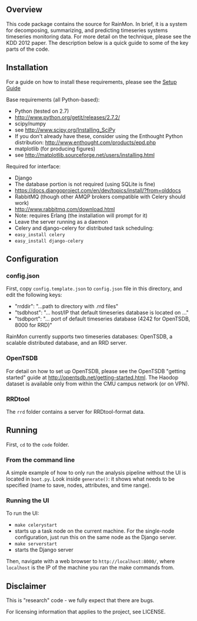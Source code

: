 ## Overview

This code package contains the source for RainMon. In brief, it is a system for decomposing, summarizing, and predicting timeseries systems timeseries monitoring data. For more detail on the technique, please see the KDD 2012 paper. The description below is a quick guide to some of the key parts of the code.

## Installation

For a guide on how to install these requirements, please see the [Setup Guide](setup.html) 

Base requirements (all Python-based):

 * Python (tested on 2.7)
  * http://www.python.org/getit/releases/2.7.2/
 * scipy/numpy
  * see http://www.scipy.org/Installing_SciPy
  * If you don't already have these, consider using the Enthought Python distribution: http://www.enthought.com/products/epd.php
 * matplotlib (for producing figures)
  * see http://matplotlib.sourceforge.net/users/installing.html

Required for interface:

 * Django 
  * The database portion is not required (using SQLite is fine)
  * https://docs.djangoproject.com/en/dev/topics/install/?from=olddocs
 * RabbitMQ (though other AMQP brokers compatible with Celery should work)
  * http://www.rabbitmq.com/download.html
  * Note: requires Erlang (the installation will prompt for it)
  * Leave the server running as a daemon
 * Celery and django-celery for distributed task scheduling:
  * `easy_install celery`
  * `easy_install django-celery`

## Configuration

### config.json

First, copy `config.template.json` to `config.json` file in this directory, and edit the following keys:

 * "rrddir": "...path to directory with .rrd files"
 * "tsdbhost": "... host/IP that default timeseries database is located on ..."
 * "tsdbport": "... port of default timeseries database (4242 for OpenTSDB, 8000 for RRD)"

RainMon currently supports two timeseries databases: OpenTSDB, a scalable distributed database, and an RRD server.

### OpenTSDB

For detail on how to set up OpenTSDB, please see the OpenTSDB "getting started" guide at http://opentsdb.net/getting-started.html. The Haodop dataset is available only from within the CMU campus network (or on VPN).

### RRDtool

The `rrd` folder contains a server for RRDtool-format data.

## Running

First, `cd` to the `code` folder. 

### From the command line

A simple example of how to only run the analysis pipeline without the UI is located in `boot.py`. Look inside `generate()`: it shows what needs to be specified (name to save, nodes, attributes, and time range).

### Running the UI

To run the UI:

 * `make celerystart`
  * starts up a task node on the current machine. For the single-node configuration, just run this on the same node as the Django server.
 * `make serverstart`
  * starts the Django server

Then, navigate with a web browser to `http://localhost:8000/`, where `localhost` is the IP of the machine you ran the make commands from.

## Disclaimer

This is "research" code - we fully expect that there are bugs.

For licensing information that applies to the project, see LICENSE.